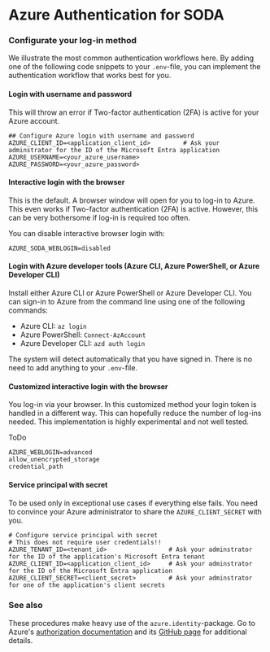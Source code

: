 # Azure Authentication for SODA

### Configurate your log-in method

We illustrate the most common authentication workflows here. By adding one of the following code snippets to 
your `.env`-file, you can implement the authentication workflow that works best for you.

#### Login with username and password

This will throw an error if Two-factor authentication (2FA) is active for your Azure account.

```
## Configure Azure login with username and password
AZURE_CLIENT_ID=<application_client_id> 	    # Ask your adminstrator for the ID of the Microsoft Entra application
AZURE_USERNAME=<your_azure_username>        
AZURE_PASSWORD=<your_azure_password>
```

#### Interactive login with the browser

This is the default. A browser window will open for you to log-in to Azure. This even works if Two-factor 
authentication (2FA) is active. However, this can be very bothersome if log-in is required too often.

You can disable interactive browser login with:

```
AZURE_SODA_WEBLOGIN=disabled
```

#### Login with Azure developer tools (Azure CLI, Azure PowerShell, or Azure Developer CLI)

Install either Azure CLI or Azure PowerShell or Azure Developer CLI. 
You can sign-in to Azure from the command line using one of the following commands:

- Azure CLI: `az login`
- Azure PowerShell: `Connect-AzAccount`
- Azure Developer CLI: `azd auth login`

The system will detect automatically that you have signed in. There is no need to add anything to your `.env`-file.

#### Customized interactive login with the browser

You log-in via your browser. In this customized method your login token is handled in a different way.
This can hopefully reduce the number of log-ins needed. This implementation is highly experimental and not well tested.

ToDo
```
AZURE_WEBLOGIN=advanced
allow_unencrypted_storage
credential_path
```

#### Service principal with secret

To be used only in exceptional use cases if everything else fails. 
You need to convince your Azure administrator to share the `AZURE_CLIENT_SECRET` with you.

```
# Configure service principal with secret
# This does not require user credentials!!
AZURE_TENANT_ID=<tenant_id>                 # Ask your adminstrator for the ID of the application's Microsoft Entra tenant
AZURE_CLIENT_ID=<application_client_id>     # Ask your adminstrator for the ID of the Microsoft Entra application
AZURE_CLIENT_SECRET=<client_secret>         # Ask your adminstrator for one of the application's client secrets
```

### See also

These procedures make heavy use of the `azure.identity`-package. Go to Azure's [authorization documentation](https://learn.microsoft.com/en-us/azure/developer/python/sdk/authentication-overview) and its [GitHub page](https://github.com/Azure/azure-sdk-for-python/tree/main/sdk/identity/azure-identity) for additional details. 
